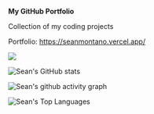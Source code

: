 __My GitHub Portfolio__

Collection of my coding projects

Portfolio: https://seanmontano.vercel.app/

![](https://komarev.com/ghpvc/?username=seannn9&color=blueviolet)

![Sean's GitHub stats](https://github-readme-stats.vercel.app/api?username=seannn9&show_icons=true&theme=vision-friendly-dark&card_width=1080)

![Sean's github activity graph](https://github-readme-activity-graph.vercel.app/graph?username=seannn9&bg_color=000000&color=ffffff&line=d69300&point=785ef0&area=true&hide_border=true)

![Sean's Top Languages](https://github-readme-stats.vercel.app/api/top-langs/?username=seannn9&layout=compact&theme=vision-friendly-dark&card_width=1080)
